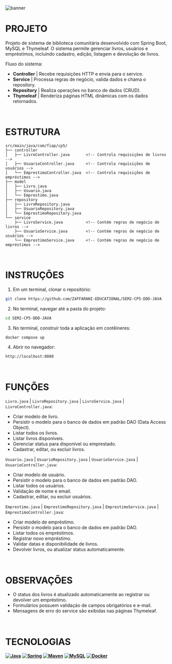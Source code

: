 ![banner](../SEM2-CP5-DDD-JAVA/banner.png)

# PROJETO
Projeto de sistema de biblioteca comunitária desenvolvido com Spring Boot, MySQL e Thymeleaf.
O sistema permite gerenciar livros, usuários e empréstimos, incluindo cadastro, edição, listagem e devolução de livros.

Fluxo do sistema:

- **Controller** | Recebe requisições HTTP e envia para o service.
- **Service** | Processa regras de negócio, valida dados e chama o repository.
- **Repository** | Realiza operações no banco de dados (CRUD).
- **Thymeleaf** | Renderiza páginas HTML dinâmicas com os dados retornados.

<br>

# ESTRUTURA
```
src/main/java/com/fiap/cp5/
├── controller
│   ├── LivroController.java       <!-- Controla requisições de livros -->
│   ├── UsuarioController.java     <!-- Controla requisições de usuários -->
│   └── EmprestimoController.java  <!-- Controla requisições de empréstimos -->
├── model
│   ├── Livro.java
│   ├── Usuario.java
│   └── Emprestimo.java
├── repository
│   ├── LivroRepository.java
│   ├── UsuarioRepository.java
│   └── EmprestimoRepository.java
└── service
    ├── LivroService.java          <!-- Contém regras de negócio de livros -->
    ├── UsuarioService.java        <!-- Contém regras de negócio de usuários -->
    └── EmprestimoService.java     <!-- Contém regras de negócio de empréstimos -->
```

<br>

# INSTRUÇÕES
1. Em um terminal, clonar o repositório:
```bash
git clone https://github.com/Z4FFARANI-EDUCATIONAL/SEM2-CP5-DDD-JAVA
```

2. No terminal, navegar até a pasta do projeto:
```bash
cd SEM2-CP5-DDD-JAVA
```

3. No terminal, construir toda a aplicação em contêineres:
```bash
docker compose up
```

4. Abrir no navegador:
```
http://localhost:8080
```

<br>

# FUNÇÕES
`Livro.java` | `LivroRepository.java` | `LivroService.java` | `LivroController.java`:
- Criar modelo de livro.
- Persistir o modelo para o banco de dados em padrão DAO (Data Access Object).
- Listar todos os livros.
- Listar livros disponíveis.
- Gerenciar status para disponível ou emprestado.
- Cadastrar, editar, ou excluir livros.

`Usuario.java` | `UsuarioRepository.java` | `UsuarioService.java` | `UsuarioController.java`:
- Criar modelo de usuário.
- Persistir o modelo para o banco de dados em padrão DAO.
- Listar todos os usuários.
- Validação de nome e email.
- Cadastrar, editar, ou excluir usuários.

`Emprestimo.java` | `EmprestimoRepository.java` | `EmprestimoService.java` | `EmprestimoController.java`:
- Criar modelo de empréstimo.
- Persistir o modelo para o banco de dados em padrão DAO.
- Listar todos os empréstimos.
- Registrar novo empréstimo.
- Validar datas e disponibilidade de livros.
- Devolver livros, ou atualizar status automaticamente.

<br>

# OBSERVAÇÕES
- O status dos livros é atualizado automaticamente ao registrar ou devolver um empréstimo.
- Formulários possuem validação de campos obrigatórios e e-mail.
- Mensagens de erro do service são exibidas nas páginas Thymeleaf.

<br>

# TECNOLOGIAS
**[![Java](https://img.shields.io/badge/java-%23ED8B00.svg?style=for-the-badge&logo=openjdk&logoColor=white)](https://www.oracle.com/br/java/technologies/downloads)**
**[![Spring](https://img.shields.io/badge/spring-%236DB33F.svg?style=for-the-badge&logo=spring&logoColor=white)](https://start.spring.io)**
**[![Maven](https://img.shields.io/badge/Apache%20Maven-C71A36?style=for-the-badge&logo=Apache%20Maven&logoColor=white)](https://maven.apache.org/download.cgi)**
**[![MySQL](https://img.shields.io/badge/mysql-4479A1.svg?style=for-the-badge&logo=mysql&logoColor=white)](https://www.mysql.com/downloads)**
**[![Docker](https://img.shields.io/badge/docker-%230db7ed.svg?style=for-the-badge&logo=docker&logoColor=white)](https://www.docker.com/products/docker-desktop)**
